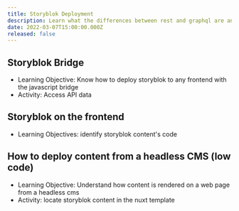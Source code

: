 ```yaml
---
title: Storyblok Deployment
description: Learn what the differences between rest and graphql are and how to use both of them
date: 2022-03-07T15:00:00.000Z
released: false
---
```


## Storyblok Bridge

- Learning Objective: Know how to deploy storyblok to any frontend with the javascript bridge
- Activity: Access API data

## Storyblok on the frontend

- Learning Objectives: identify storyblok content's code

## How to deploy content from a headless CMS (low code)

- Learning Objective: Understand how content is rendered on a web page from a headless cms
- Activity: locate storyblok content in the nuxt template
